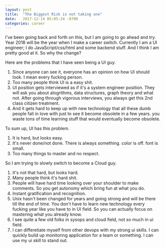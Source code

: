 ```yaml
---
layout: post
title:  "The Biggest Risk is not taking one"
date:   2017-12-14 05:05:24 -0700
categories: career
---
```


I've been going back and forth on this, but I am going to go ahead and try. Year 2018 will be the year when I make a career switch. Currently I am a UI engineer; I do JavaScript/css/html and some backend stuff. And I think I am pretty good at it. So why the change?

Here are the problems that I have seen being a UI guy.

1. Since anyone can see it, everyone has an opinion on how UI should look. I mean every fucking person.
2. Too many people think UI is a easy shit.
3. UI position gets interviewed as if it's a system engineer position. They will ask you about alogrithms, data structures, graph theory and what not. After going through vigorous interviews, you always get this 2nd class citizen treatment.
4. And it gets hard to keep up with new technology that all these dumb people fall in love with just to see it become obsolete in a few years. you waste tons of time learning stuff that would eventually become obsolete.

To sum up, UI has this problem.

1. It is hard, but looks easy.
2. It's never done/not done. There is always something. color is off. font is small. 
3. Too many things to master and no respect.

So I am trying to slowly switch to become a Cloud guy.

1. It's not that hard, but looks hard. 
2. Many people think it's hard shit.
3. People will have hard time looking over your shoulder to make comments. So you get autonomy which bring fun at what you do.
4. Instant gratification and recognition. 
5. Unix hasn't been changed for years and going strong and will be there till the end of time. You don't have to learn new technology every fucking year like you have to in UI field. So you can actually focus on mastering what you already know.
6. I see quite a few old folks in sysops and cloud field, not so much in ui field. 
7. I can differetiate myself from other devops with my strong ui skills. I can quickly build up monitoring application for a team or something. I can use my ui skill to stand out.
